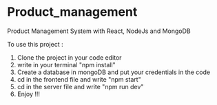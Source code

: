 # Product_management
Product Management System with React, NodeJs and MongoDB

To use this project :

1. Clone the project in your code editor
2. write in your terminal "npm install"
3. Create a database in mongoDB and put your credentials in the code
4. cd in the frontend file and write "npm start"
5. cd in the server file and write "npm run dev"
6. Enjoy !!!
